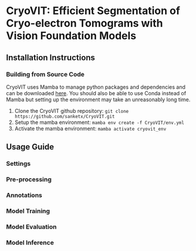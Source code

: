 # CryoVIT: Efficient Segmentation of Cryo-electron Tomograms with Vision Foundation Models

## Installation Instructions

### Building from Source Code

CryoVIT uses Mamba to manage python packages and dependencies and can be downloaded [here](https://github.com/conda-forge/miniforge). You should also be able to use Conda instead of Mamba but setting up the environment may take an unreasonably long time.

1. Clone the CryoVIT github repository: `git clone https://github.com/sanketx/CryoVIT.git`
2. Setup the mamba environment: `mamba env create -f CryoVIT/env.yml`
3. Activate the mamba environment: `mamba activate cryovit_env`

## Usage Guide

### Settings

### Pre-processing

### Annotations

### Model Training

### Model Evaluation

### Model Inference
